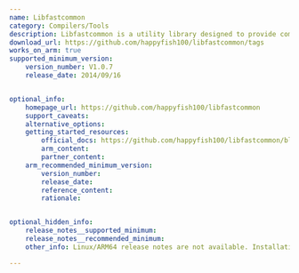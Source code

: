 ```yaml
---
name: Libfastcommon
category: Compilers/Tools
description: Libfastcommon is a utility library designed to provide common data structures and functions used in C and C++ programming. It helps developers by offering efficient and reusable code for everyday programming tasks.
download_url: https://github.com/happyfish100/libfastcommon/tags
works_on_arm: true
supported_minimum_version:
    version_number: V1.0.7
    release_date: 2014/09/16


optional_info:
    homepage_url: https://github.com/happyfish100/libfastcommon
    support_caveats:
    alternative_options:
    getting_started_resources:
        official_docs: https://github.com/happyfish100/libfastcommon/blob/master/INSTALL
        arm_content:
        partner_content:
    arm_recommended_minimum_version:
        version_number:
        release_date:
        reference_content:
        rationale:


optional_hidden_info:
    release_notes__supported_minimum:
    release_notes__recommended_minimum:
    other_info: Linux/ARM64 release notes are not available. Installation and testing were done using released tar files.

---
```

